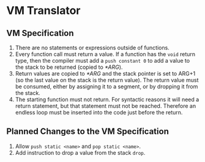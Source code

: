 # VM Translator

## VM Specification

1. There are no statements or expressions outside of functions. 
2. Every function call must return a value. If a function has the 
`void` return type, then the compiler must add a `push constant 0` to
add a value to the stack to be returned (copied to _*ARG_).
3. Return values are copied to _*ARG_ and the stack pointer is set to
ARG+1 (so the last value on the stack is the return value). The return
value must be consumed, either by assigning it to a segment, or by
dropping it from the stack.
4. The starting function must not return. For syntactic reasons it will
need a return statement, but that statement must not be reached. Therefore
an endless loop must be inserted into the code just before the return.


## Planned Changes to the VM Specification

1. Allow `push static <name>` and `pop static <name>`.
2. Add instruction to drop a value from the stack `drop`.